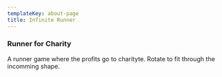 ```yaml
---
templateKey: about-page
title: Infinite Runner
---
```

### Runner for Charity

A runner game where the profits go to charityte. Rotate to fit through the incomming shape.
